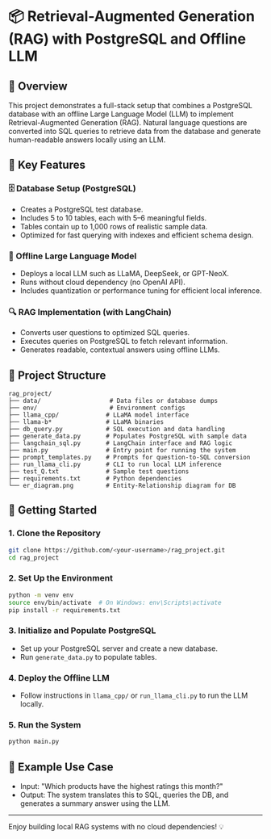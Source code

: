 # 📦 Retrieval-Augmented Generation (RAG) with PostgreSQL and Offline LLM

## 📝 Overview
This project demonstrates a full-stack setup that combines a PostgreSQL database with an offline Large Language Model (LLM) to implement Retrieval-Augmented Generation (RAG). Natural language questions are converted into SQL queries to retrieve data from the database and generate human-readable answers locally using an LLM.

## 🔧 Key Features

### 🗄️ Database Setup (PostgreSQL)
- Creates a PostgreSQL test database.
- Includes 5 to 10 tables, each with 5–6 meaningful fields.
- Tables contain up to 1,000 rows of realistic sample data.
- Optimized for fast querying with indexes and efficient schema design.

### 🤖 Offline Large Language Model
- Deploys a local LLM such as LLaMA, DeepSeek, or GPT-NeoX.
- Runs without cloud dependency (no OpenAI API).
- Includes quantization or performance tuning for efficient local inference.

### 🔍 RAG Implementation (with LangChain)
- Converts user questions to optimized SQL queries.
- Executes queries on PostgreSQL to fetch relevant information.
- Generates readable, contextual answers using offline LLMs.

## 📁 Project Structure
```
rag_project/
├── data/                   # Data files or database dumps
├── env/                    # Environment configs
├── llama_cpp/             # LLaMA model interface
├── llama-b*               # LLaMA binaries
├── db_query.py            # SQL execution and data handling
├── generate_data.py       # Populates PostgreSQL with sample data
├── langchain_sql.py       # LangChain interface and RAG logic
├── main.py                # Entry point for running the system
├── prompt_templates.py    # Prompts for question-to-SQL conversion
├── run_llama_cli.py       # CLI to run local LLM inference
├── test_Q.txt             # Sample test questions
├── requirements.txt       # Python dependencies
└── er_diagram.png         # Entity-Relationship diagram for DB
```

## 🚀 Getting Started
### 1. Clone the Repository
```bash
git clone https://github.com/<your-username>/rag_project.git
cd rag_project
```

### 2. Set Up the Environment
```bash
python -m venv env
source env/bin/activate  # On Windows: env\Scripts\activate
pip install -r requirements.txt
```

### 3. Initialize and Populate PostgreSQL
- Set up your PostgreSQL server and create a new database.
- Run `generate_data.py` to populate tables.

### 4. Deploy the Offline LLM
- Follow instructions in `llama_cpp/` or `run_llama_cli.py` to run the LLM locally.

### 5. Run the System
```bash
python main.py
```

## 🧪 Example Use Case
- Input: "Which products have the highest ratings this month?"
- Output: The system translates this to SQL, queries the DB, and generates a summary answer using the LLM.


---

Enjoy building local RAG systems with no cloud dependencies! 💡

